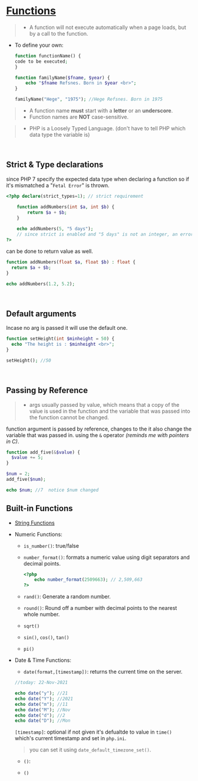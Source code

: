 # [Functions](https://www.w3schools.com/php/php_functions.asp)

> - A function will not execute automatically when a page loads, but by a call to the function.

- To define your own:

    ```php
    function functionName() {
    code to be executed;
    }

    function familyName($fname, $year) {
        echo "$fname Refsnes. Born in $year <br>";
    }

    familyName("Hege", "1975"); //Hege Refsnes. Born in 1975
    ```

> - A function name **must** start with a **letter** or an **underscore**.
> - Function names are **NOT** case-sensitive.

> - PHP is a Loosely Typed Language. (don't have to tell PHP which data type the variable is)

<br>

## Strict & Type declarations

since PHP 7 specify the expected data type when declaring a function so if it's mismatched a "`Fetal Error`" is thrown.

```php
<?php declare(strict_types=1); // strict requirement

    function addNumbers(int $a, int $b) {
        return $a + $b;
    }
    
    echo addNumbers(5, "5 days");
    // since strict is enabled and "5 days" is not an integer, an error will be thrown.
?>
```

can be done to return value as well.

```php
function addNumbers(float $a, float $b) : float {
  return $a + $b;
}

echo addNumbers(1.2, 5.2);
```

<br>

## Default arguments

Incase no arg is passed it will use the default one.

```PHP
function setHeight(int $minheight = 50) {
  echo "The height is : $minheight <br>";
}

setHeight(); //50
```

<br>

## Passing by Reference

> - args usually passed by value, which means that a copy of the value is used in the function and the variable that was passed into the function cannot be changed.

function argument is passed by reference, changes to the it also change the variable that was passed in. using the `&` operator *(reminds me with pointers in C)*.

```PHP
function add_five(&$value) {
  $value += 5;
}

$num = 2;
add_five($num);

echo $num; //7  notice $num changed
```

## Built-in Functions

- [String Functions](../4.String%20Functions/README.md)

- Numeric Functions:
    - `is_number()`: true/false

    - `number_format()`: formats a numeric value using digit separators and decimal points.

        ```php
        <?php
            echo number_format(2509663); // 2,509,663
        ?>
        ```

    - `rand()`: Generate a random number.

    - `round()`: Round off a number with decimal points to the nearest whole number.

    - `sqrt()`
    - `sin()`, `cos()`, `tan()`
    - `pi()`

- Date & Time Functions:
    - `date(format,[timestamp])`: returns the current time on the server.

    ```php
    //today: 22-Nov-2021
    
    echo date("y"); //21
    echo date("Y"); //2021
    echo date("m"); //11
    echo date("M"); //Nov
    echo date("d"); //2
    echo date("D"); //Mon
    ```

    `[timestamp]`: optional if not given it's defualtde to value in `time()` which's current timestamp and set in `php.ini`.
    > you can set it using `date_default_timezone_set()`.

    - `()`:

    - `()`
